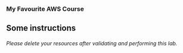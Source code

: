 ### My Favourite AWS Course

## Some instructions

###### Please delete your resources after validating and performing this lab.
